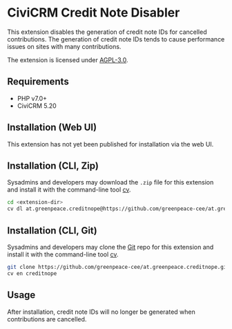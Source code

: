 # CiviCRM Credit Note Disabler

This extension disables the generation of credit note IDs for cancelled
contributions. The generation of credit note IDs tends to cause performance
issues on sites with many contributions.

The extension is licensed under [AGPL-3.0](LICENSE.txt).

## Requirements

* PHP v7.0+
* CiviCRM 5.20

## Installation (Web UI)

This extension has not yet been published for installation via the web UI.

## Installation (CLI, Zip)

Sysadmins and developers may download the `.zip` file for this extension and
install it with the command-line tool [cv](https://github.com/civicrm/cv).

```bash
cd <extension-dir>
cv dl at.greenpeace.creditnope@https://github.com/greenpeace-cee/at.greenpeace.creditnope/archive/master.zip
```

## Installation (CLI, Git)

Sysadmins and developers may clone the [Git](https://en.wikipedia.org/wiki/Git) repo for this extension and
install it with the command-line tool [cv](https://github.com/civicrm/cv).

```bash
git clone https://github.com/greenpeace-cee/at.greenpeace.creditnope.git
cv en creditnope
```

## Usage

After installation, credit note IDs will no longer be generated when
contributions are cancelled.

